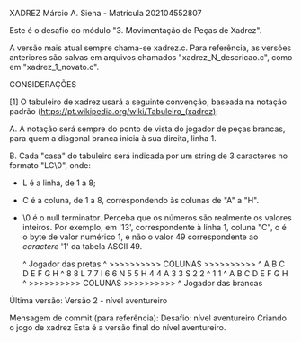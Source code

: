 XADREZ
Márcio A. Siena - Matrícula 202104552807

Este é o desafio do módulo "3. Movimentação de Peças de Xadrez".

A versão mais atual sempre chama-se xadrez.c.
Para referência, as versões anteriores são salvas em arquivos chamados "xadrez_N_descricao.c", como em "xadrez_1_novato.c".

CONSIDERAÇÕES 

[1]
O tabuleiro de xadrez usará a seguinte convenção, baseada na notação padrão
(https://pt.wikipedia.org/wiki/Tabuleiro_(xadrez):

A. A notação será sempre do ponto de vista do jogador de peças brancas, para quem a
diagonal branca inicia à sua direita, linha 1.

B. Cada "casa" do tabuleiro será indicada por um string de 3 caracteres no formato
"LC\0", onde:
- L é a linha, de 1 a 8;
- C é a coluna, de 1 a 8, correspondendo às colunas de "A" a "H".
- \0 é o null terminator.
Perceba que os números são realmente os valores inteiros. Por exemplo, em '13',
correspondente à linha 1, coluna "C", o é o byte de valor numérico 1, e não o valor 49
correspondente ao *caractere* '1' da tabela ASCII 49.

    ^      Jogador das pretas
    ^       >>>>>>>>>> COLUNAS >>>>>>>>>>
    ^       A   B   C   D   E   F   G   H
    ^    8                                 8
    L    7                                 7
    I    6                                 6
    N    5                                 5
    H    4                                 4
    A    3                                 3
    S    2                                 2
    ^    1                                 1
    ^       A   B   C   D   E   F   G   H
    ^       >>>>>>>>>> COLUNAS >>>>>>>>>>
    ^       Jogador das brancas


Última versão:
Versão 2 - nível aventureiro

Mensagem de commit (para referência):
Desafio: nível aventureiro
Criando o jogo de xadrez
Esta é a versão final do nível aventureiro.
